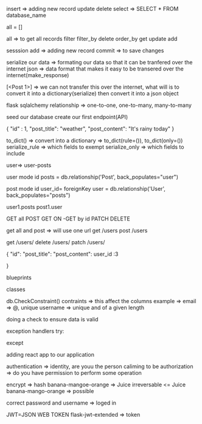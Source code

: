 <!-- Querying database -->
<!-- sql => structured query language -->
insert => adding new record
update
delete
select => SELECT * FROM database_name

all = []

<!-- flask-sqlalchemy methods -->
all => to get all records
filter
filter_by
delete
order_by
get
update
add


<!-- db instance -->
sesssion
add => adding new record
commit => to save changes

<!-- class Post:
   def __init__(self, post_title, post_content, id = None):
       self.post_title = post_title
       self.post_content = post_content
       self.id = id

post1 = Post('Travel', "The dubai trip was interesting") -->

serialize our data => formating our data so that it can be tranfered over the internet
json => data format that makes it easy to be transered over the internet(make_response)

[<Post 1>] => we can not transfer this over the internet, what will is to convert it into a dictionary(serialize) then convert it into a json object

flask sqlalchemy relationship => one-to-one, one-to-many, many-to-many
<!-- foreignKey
relashionship
back_populates  -->
seed our database
create our first endpoint(API)

{
    "id" : 1,
    "post_title": "weather",
    "post_content": "It's rainy today"
}
<!-- SerializerMixin -->
to_dict() => convert into a dictionary => to_dict(rule=()), to_dict(only=())
serialize_rule => which fields to exempt
serialize_only => which fields to include

<!-- serializing relationship -->
user=> user-posts

user mode
id
posts = db.relationship('Post', back_populates="user")

post mode
id
user_id= foreignKey
user = db.relationship('User', back_populates="posts")

user1.posts
post1.user

<!-- main focus will be building apis -->
<!-- CRUD OPERATION -->
GET all
POST
GET ON -GET by id
PATCH
DELETE

get all and post => will use one url
get /users
post /users

<!-- get by id -->

get /users/<id>
delete /users/<id>
patch /users/<id>

<!-- recursion depth -->
{
    "id":
    "post_title":
    "post_content":
    user_id :3
   
}

<!-- modularising our code -->
blueprints

<!-- flask restful api -->
classes

<!-- constraints & validation -->
db.CheckConstraint()
contraints => this affect the columns
example => email => @, unique
            username => unique and of a given length

<!-- validation -->
doing a check to ensure data is valid

exception handlers
try:

except

adding react app to our application

<!-- authentication & authorization -->
authentication => identity, are youu the person caliming to be
authorization => do you have permission to perform some operation

<!-- passwords -->
encrypt => hash
banana-mangoe-orange => Juice 
        irreversable <= Juice
banana-mango-orange => possible

<!-- login credentials -->
correct password and username => loged in

<!-- sessions -->
JWT=JSON WEB TOKEN
flask-jwt-extended => token